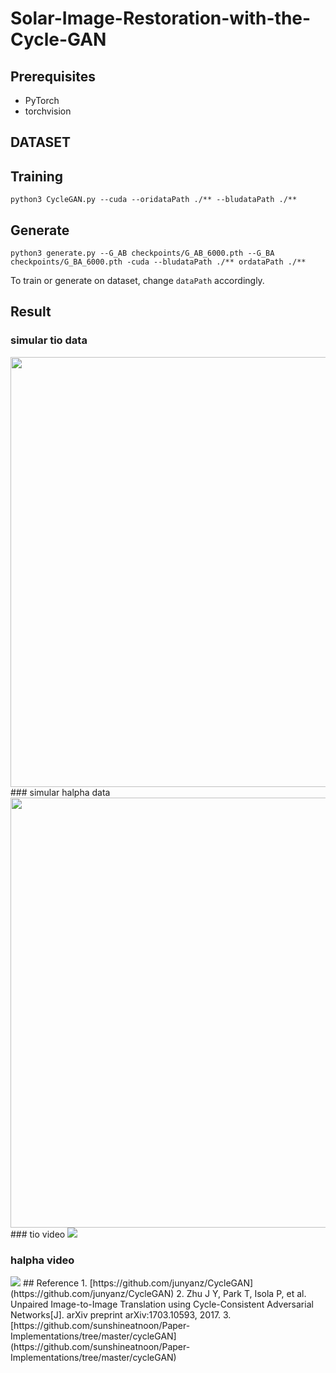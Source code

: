 # Solar-Image-Restoration-with-the-Cycle-GAN

## Prerequisites
- PyTorch
- torchvision

## DATASET


## Training
  ```
  python3 CycleGAN.py --cuda --oridataPath ./** --bludataPath ./**
  ```

## Generate
  ```
  python3 generate.py --G_AB checkpoints/G_AB_6000.pth --G_BA checkpoints/G_BA_6000.pth -cuda --bludataPath ./** ordataPath ./**
  ```
To train or generate on dataset, change `dataPath` accordingly.
## Result
### simular tio data 
<img src="https://github.com/yellowyi9527/Solar-Image-Restoration-with-the-Cycle-GAN/blob/master/out_picture/tio.png" width="688px"/>
### simular halpha data
<img src="https://github.com/yellowyi9527/Solar-Image-Restoration-with-the-Cycle-GAN/blob/master/out_picture/halpha.png" width="688px"/>
### tio video
<img src='https://github.com/yellowyi9527/Solar-Image-Restoration-with-the-Cycle-GAN/blob/master/out_picture/videoTio.gif' >

### halpha video
<img src='https://github.com/yellowyi9527/Solar-Image-Restoration-with-the-Cycle-GAN/blob/master/out_picture/videoHa.gif'>
## Reference
1. [https://github.com/junyanz/CycleGAN](https://github.com/junyanz/CycleGAN)
2. Zhu J Y, Park T, Isola P, et al. Unpaired Image-to-Image Translation using Cycle-Consistent Adversarial Networks[J]. arXiv preprint arXiv:1703.10593, 2017.
3. [https://github.com/sunshineatnoon/Paper-Implementations/tree/master/cycleGAN](https://github.com/sunshineatnoon/Paper-Implementations/tree/master/cycleGAN)
